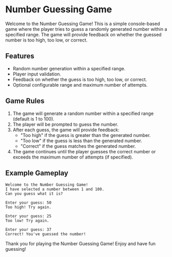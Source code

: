 # Number Guessing Game

Welcome to the Number Guessing Game! This is a simple console-based game where the player tries to guess a randomly generated number within a specified range. The game will provide feedback on whether the guessed number is too high, too low, or correct.


## Features
- Random number generation within a specified range.
- Player input validation.
- Feedback on whether the guess is too high, too low, or correct.
- Optional configurable range and maximum number of attempts.

## Game Rules
1. The game will generate a random number within a specified range (default is 1 to 100).
2. The player will be prompted to guess the number.
3. After each guess, the game will provide feedback:
   - "Too high" if the guess is greater than the generated number.
   - "Too low" if the guess is less than the generated number.
   - "Correct" if the guess matches the generated number.
4. The game continues until the player guesses the correct number or exceeds the maximum number of attempts (if specified).

## Example Gameplay
```plaintext
Welcome to the Number Guessing Game!
I have selected a number between 1 and 100.
Can you guess what it is?

Enter your guess: 50
Too high! Try again.

Enter your guess: 25
Too low! Try again.

Enter your guess: 37
Correct! You've guessed the number!
```

Thank you for playing the Number Guessing Game! Enjoy and have fun guessing!
